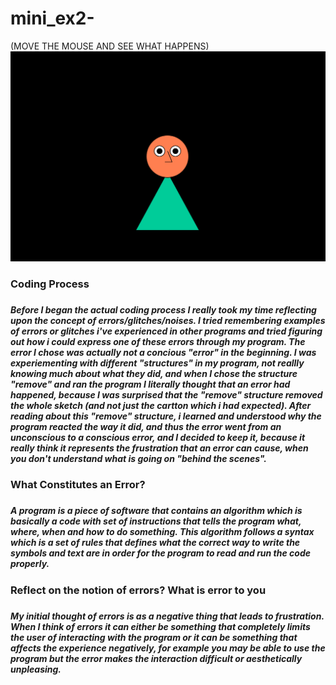 # mini_ex2-
(MOVE THE MOUSE AND SEE WHAT HAPPENS)
![ScreenShot](https://github.com/MetteZeuner/mini_ex2-/blob/gh-pages/SkÃ¦rmbillede%202017-02-17%2011.52.51.png)
<h3>Coding Process<h3>
<h5>Before I began the actual coding process I really took my time reflecting upon the concept of errors/glitches/noises. I tried remembering examples of errors or glitches i've experienced in other programs and tried figuring out how i could express one of these errors through my program. The error I chose was actually not a concious "error" in the beginning. I was experiementing with different "structures" in my program, not reallly knowing much about what they did, and when I chose the structure "remove" and ran the program I literally thought that an error had happened, because I was surprised that the "remove" structure removed the whole sketch (and not just the cartton which i had expected). After reading about this "remove" structure, i learned and understood why the program reacted the way it did, and thus the error went from an unconscious to a conscious error, and I decided to keep it, because it really think it represents the frustration that an error can cause, when you don't understand what is going on "behind the scenes".<h5>

<h3>What Constitutes an Error?<h3> 
<h5>A program is a piece of software that contains an algorithm which is basically a code with set of instructions that tells the program what, where, when and how to do something. This algorithm follows a syntax which is a set of rules that defines what the correct way to write the symbols and text are in order for the program to read and run the code properly.<h5>

<h3>Reflect on the notion of errors? What is error to you<h3> 
<h5>My initial thought of errors is as a negative thing that leads to frustration. When I think of errors it can either be something that completely limits the user of interacting with the program or it can be something that affects the experience negatively, for example you may be able to use the program but the error makes the interaction difficult or aesthetically unpleasing.<h5> 
